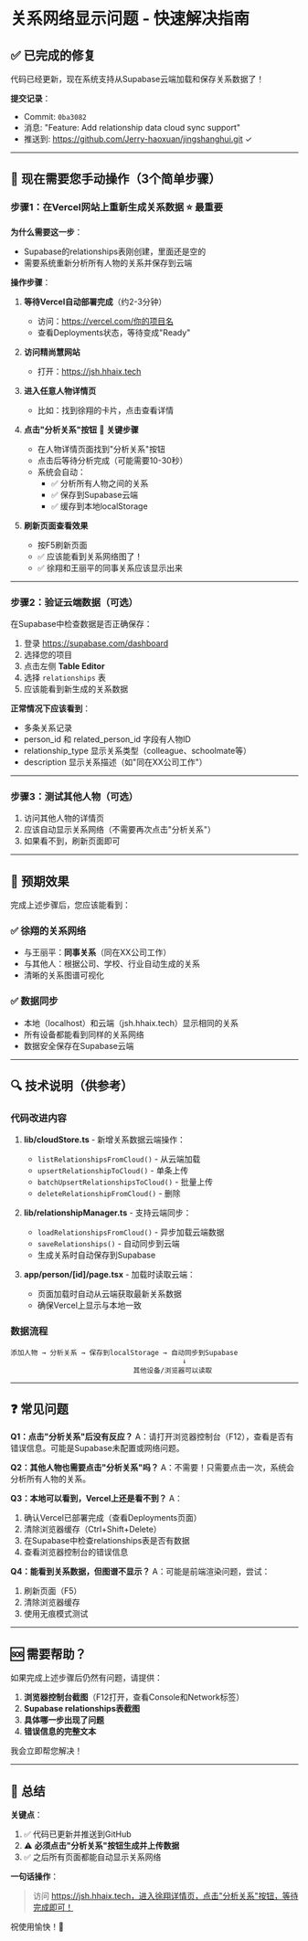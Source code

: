 # 关系网络显示问题 - 快速解决指南

## ✅ 已完成的修复

代码已经更新，现在系统支持从Supabase云端加载和保存关系数据了！

**提交记录**：
- Commit: `0ba3082`
- 消息: "Feature: Add relationship data cloud sync support"
- 推送到: https://github.com/Jerry-haoxuan/jingshanghui.git ✓

---

## 🎯 现在需要您手动操作（3个简单步骤）

### 步骤1：在Vercel网站上重新生成关系数据 ⭐ 最重要

**为什么需要这一步**：
- Supabase的relationships表刚创建，里面还是空的
- 需要系统重新分析所有人物的关系并保存到云端

**操作步骤**：

1. **等待Vercel自动部署完成**（约2-3分钟）
   - 访问：https://vercel.com/你的项目名
   - 查看Deployments状态，等待变成"Ready"

2. **访问精尚慧网站**
   - 打开：https://jsh.hhaix.tech

3. **进入任意人物详情页**
   - 比如：找到徐翔的卡片，点击查看详情

4. **点击"分析关系"按钮** 🔴 **关键步骤**
   - 在人物详情页面找到"分析关系"按钮
   - 点击后等待分析完成（可能需要10-30秒）
   - 系统会自动：
     - ✅ 分析所有人物之间的关系
     - ✅ 保存到Supabase云端
     - ✅ 缓存到本地localStorage

5. **刷新页面查看效果**
   - 按F5刷新页面
   - ✅ 应该能看到关系网络图了！
   - ✅ 徐翔和王丽平的同事关系应该显示出来

---

### 步骤2：验证云端数据（可选）

在Supabase中检查数据是否正确保存：

1. 登录 https://supabase.com/dashboard
2. 选择您的项目
3. 点击左侧 **Table Editor**
4. 选择 `relationships` 表
5. 应该能看到新生成的关系数据

**正常情况下应该看到**：
- 多条关系记录
- person_id 和 related_person_id 字段有人物ID
- relationship_type 显示关系类型（colleague、schoolmate等）
- description 显示关系描述（如"同在XX公司工作"）

---

### 步骤3：测试其他人物（可选）

1. 访问其他人物的详情页
2. 应该自动显示关系网络（不需要再次点击"分析关系"）
3. 如果看不到，刷新页面即可

---

## 🎉 预期效果

完成上述步骤后，您应该能看到：

### ✅ 徐翔的关系网络
- 与王丽平：**同事关系**（同在XX公司工作）
- 与其他人：根据公司、学校、行业自动生成的关系
- 清晰的关系图谱可视化

### ✅ 数据同步
- 本地（localhost）和云端（jsh.hhaix.tech）显示相同的关系
- 所有设备都能看到同样的关系网络
- 数据安全保存在Supabase云端

---

## 🔍 技术说明（供参考）

### 代码改进内容

1. **lib/cloudStore.ts** - 新增关系数据云端操作：
   - `listRelationshipsFromCloud()` - 从云端加载
   - `upsertRelationshipToCloud()` - 单条上传
   - `batchUpsertRelationshipsToCloud()` - 批量上传
   - `deleteRelationshipFromCloud()` - 删除

2. **lib/relationshipManager.ts** - 支持云端同步：
   - `loadRelationshipsFromCloud()` - 异步加载云端数据
   - `saveRelationships()` - 自动同步到云端
   - 生成关系时自动保存到Supabase

3. **app/person/[id]/page.tsx** - 加载时读取云端：
   - 页面加载时自动从云端获取最新关系数据
   - 确保Vercel上显示与本地一致

### 数据流程

```
添加人物 → 分析关系 → 保存到localStorage → 自动同步到Supabase
                                          ↓
                              其他设备/浏览器可以读取
```

---

## ❓ 常见问题

**Q1：点击"分析关系"后没有反应？**
A：请打开浏览器控制台（F12），查看是否有错误信息。可能是Supabase未配置或网络问题。

**Q2：其他人物也需要点击"分析关系"吗？**
A：不需要！只需要点击一次，系统会分析所有人物的关系。

**Q3：本地可以看到，Vercel上还是看不到？**
A：
1. 确认Vercel已部署完成（查看Deployments页面）
2. 清除浏览器缓存（Ctrl+Shift+Delete）
3. 在Supabase中检查relationships表是否有数据
4. 查看浏览器控制台的错误信息

**Q4：能看到关系数据，但图谱不显示？**
A：可能是前端渲染问题，尝试：
1. 刷新页面（F5）
2. 清除浏览器缓存
3. 使用无痕模式测试

---

## 🆘 需要帮助？

如果完成上述步骤后仍然有问题，请提供：

1. **浏览器控制台截图**（F12打开，查看Console和Network标签）
2. **Supabase relationships表截图**
3. **具体哪一步出现了问题**
4. **错误信息的完整文本**

我会立即帮您解决！

---

## 🎊 总结

**关键点**：
1. ✅ 代码已更新并推送到GitHub
2. ⚠️ **必须点击"分析关系"按钮生成并上传数据**
3. ✅ 之后所有页面都能自动显示关系网络

**一句话操作**：
> 访问 https://jsh.hhaix.tech，进入徐翔详情页，点击"分析关系"按钮，等待完成即可！

祝使用愉快！🚀

